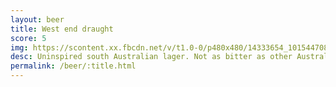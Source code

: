 ```yaml
---
layout: beer
title: West end draught
score: 5
img: https://scontent.xx.fbcdn.net/v/t1.0-0/p480x480/14333654_10154470805553745_6025478775328181204_n.jpg?oh=24e07f83d5b756f753e3b019ec82776d&oe=587EF4E7
desc: Uninspired south Australian lager. Not as bitter as other Australian brews but there\'s no hops or malt to make it s decent beer
permalink: /beer/:title.html
---
```

